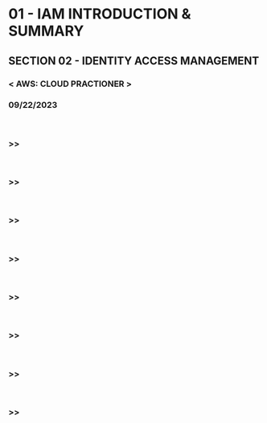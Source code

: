 # 01 - IAM INTRODUCTION & SUMMARY

## SECTION 02 - IDENTITY ACCESS MANAGEMENT <br>

### < AWS: CLOUD PRACTIONER ><br>

### 09/22/2023 <br>

<br>

### >>

<br>

### >>

<br>

### >>

<br>

### >>

<br>

### >>

<br>

### >>

<br>

### >>

<br>

### >>

<br>
